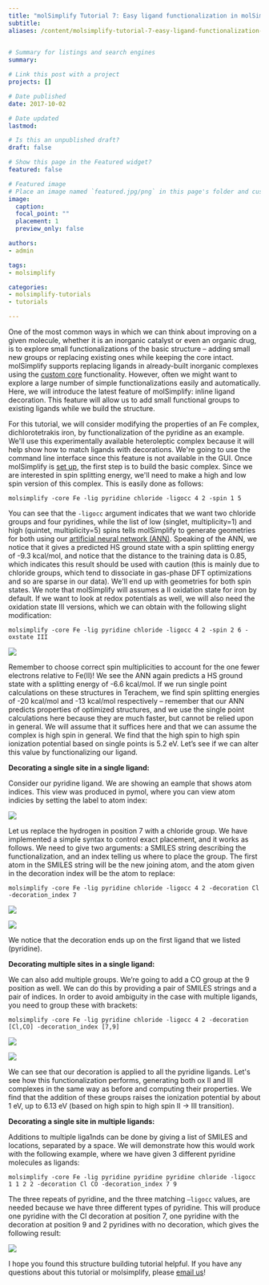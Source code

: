 ```yaml
---
title: "molSimplify Tutorial 7: Easy ligand functionalization in molSimplify"
subtitle:
aliases: /content/molsimplify-tutorial-7-easy-ligand-functionalization-molsimplify
 

# Summary for listings and search engines
summary: 

# Link this post with a project
projects: []

# Date published
date: 2017-10-02

# Date updated
lastmod: 

# Is this an unpublished draft?
draft: false

# Show this page in the Featured widget?
featured: false

# Featured image
# Place an image named `featured.jpg/png` in this page's folder and customize its options here.
image:
  caption: 
  focal_point: ""
  placement: 1
  preview_only: false

authors:
- admin

tags:
- molsimplify

categories:
- molsimplify-tutorials
- tutorials

---
```

One of the most common ways in which we can think about improving on a given molecule, whether it is an inorganic catalyst or even an organic drug, is to explore small functionalizations of the basic structure – adding small new groups or replacing existing ones while keeping the core intact. molSimplify supports replacing ligands in already-built inorganic complexes using the [custom core](../2016-12-25-molsimplify-tutorial-3-custom-core-functionalization/) functionality. However, often we might want to explore a large number of simple functionalizations easily and automatically. Here, we will introduce the latest feature of molSimplify: inline ligand decoration. This feature will allow us to add small functional groups to existing ligands while we build the structure.


For this tutorial, we will consider modifying the properties of an Fe complex, dichlorotetrakis iron, by functionalization of the pyridine as an example. We'll use this experimentally available heteroleptic complex because it will help show how to match ligands with decorations. We're going to use the command line interface since this feature is not available in the GUI. Once molSimplify is [set up](../2021-10-27-installing-molsimplify/), the first step is to build the basic complex. Since we are interested in spin splitting energy, we'll need to make a high and low spin version of this complex. This is easily done as follows:


`molsimplify -core Fe -lig pyridine chloride -ligocc 4 2 -spin 1 5` 


You can see that the `-ligocc` argument indicates that we want two chloride groups and four pyridines, while the list of low (singlet, multiplicity=1) and high (quintet, multiplicity=5) spins tells molSimplify to generate geometries for both using our  [artificial neural network (ANN)](../2017-02-27-molsimplify-tutorial-5-using-machine-learning-build-better-structures-0/). Speaking of the ANN, we notice that it gives a predicted HS ground state with a spin splitting energy of -9.3 kcal/mol, and notice that the distance to the training data is 0.85, which indicates this result should be used with caution (this is mainly due to chloride groups, which tend to dissociate in gas-phase DFT optimizations and so are sparse in our data). We'll end up with geometries for both spin states. We note that molSimplify will assumes a II oxidation state for iron by default. If we want to look at redox potentials as well, we will also need the oxidation state III versions, which we can obtain with the following slight modification:


`molsimplify -core Fe -lig pyridine chloride -ligocc 4 2 -spin 2 6 -oxstate III`


![](basic.png)


Remember to choose correct spin multiplicities to account for the one fewer electrons relative to Fe(II)! We see the ANN again predicts a HS ground state with a splitting energy of -6.6 kcal/mol. If we run single point calculations on these structures in Terachem, we find spin splitting energies of -20 kcal/mol and -13 kcal/mol respectively – remember that our ANN predicts properties of optimized structures, and we use the single point calculations here because they are much faster, but cannot be relied upon in general. We will assume that it suffices here and that we can assume the complex is high spin in general. We find that the high spin to high spin ionization potential based on single points is 5.2 eV. Let’s see if we can alter this value by functionalizing our ligand.


**Decorating a single site in a single ligand:**

Consider our pyridine ligand. We are showing an eample that shows atom indices. This view was produced in pymol, where you can view atom indicies by setting the label to atom index:


![](lpyr.png)


Let us replace the hydrogen in position 7 with a chloride group. We have implemented a simple syntax to control exact placement, and it works as follows. We need to give two arguments: a SMILES string describing the functionalization, and an index telling us where to place the group. The first atom in the SMILES string will be the new joining atom, and the atom given in the decoration index will be the atom to replace:

`molsimplify -core Fe -lig pyridine chloride -ligocc 4 2 -decoration Cl -decoration_index 7`


![](pyr_cl.png)


![](basic_cl.png)


We notice that the decoration ends up on the first ligand that we listed (pyridine).


**Decorating multiple sites in a single ligand:**


We can also add multiple groups. We’re going to add a CO group at the 9 position as well. We can do this by providing a pair of SMILES strings and a pair of indices. In order to avoid ambiguity in the case with multiple ligands, you need to group these with brackets:


`molsimplify -core Fe -lig pyridine chloride -ligocc 4 2 -decoration [Cl,CO] -decoration_index [7,9]`


![](only_pyr_cl_co.png)


![](pyr_cl_co.png)


We can see that our decoration is applied to all the pyridine ligands. Let's see how this functionalization performs, generating both ox II and III complexes in the same way as before and computing their properties. We find that the addition of these groups raises the ionization potential by about 1 eV, up to 6.13 eV (based on high spin to high spin II -> III transition).


**Decorating a single site in multiple ligands:**

Additions to multiple liga1nds can be done by giving a list of SMILES and locations, separated by a space. We will demonstrate how this would work with the following example, where we have given 3 different pyridine molecules as ligands:


`molsimplify -core Fe -lig pyridine pyridine pyridine chloride -ligocc 1 1 2 2 -decoration Cl CO -decoration_index 7 9`


The three repeats of pyridine, and the three matching `–ligocc` values, are needed because we have three different types of pyridine. This will produce one pyridine with the Cl decoration at position 7, one pyridine with the decoration at position 9 and 2 pyridines with no decoration, which gives the following result:


![](compl.png)


I hope you found this structure building tutorial helpful. If you have any questions about this tutorial or molsimplify, please [email us](mailto:molsimplify@mit.edu?subject=molsimplify%20ligand%20functionalization%20tutorial%20questions)!


